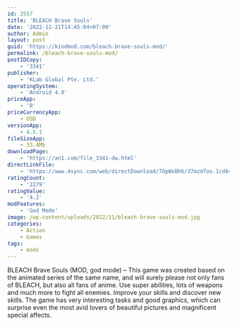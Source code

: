 ```yaml
---
id: 2557
title: 'BLEACH Brave Souls'
date: '2022-11-21T14:45:04+07:00'
author: Admin
layout: post
guid: 'https://kindmod.com/bleach-brave-souls-mod/'
permalink: /bleach-brave-souls-mod/
postIDCopy:
    - '3341'
publisher:
    - 'KLab Global Pte. Ltd.'
operatingSystem:
    - 'Android 4.0'
priceApp:
    - '0'
priceCurrencyApp:
    - USD
versionApp:
    - 4.5.1
fileSizeApp:
    - 33.4Mb
downloadPage:
    - 'https://an1.com/file_3341-dw.html'
directLinkFile:
    - 'https://www.4sync.com/web/directDownload/7OpWxBh6/37mzmToo.1cd649525fd7723ace3af6de21fe6405'
ratingCount:
    - '2279'
ratingValue:
    - '4.2'
modFeatures:
    - 'God Mode'
image: /wp-content/uploads/2022/11/bleach-brave-souls-mod.jpg
categories:
    - Action
    - Games
tags:
    - mods
---
```


BLEACH Brave Souls (MOD, god mode) – This game was created based on the animated series of the same name, and will surely please not only fans of BLEACH, but also all fans of anime. Use super abilities, lots of weapons and much more to fight all enemies. Improve your skills and discover new skills. The game has very interesting tasks and good graphics, which can surprise even the most avid lovers of beautiful pictures and magnificent special affects.